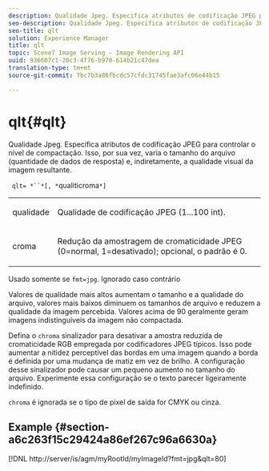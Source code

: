 ```yaml
---
description: Qualidade Jpeg. Especifica atributos de codificação JPEG para controlar o nível de compactação. Isso, por sua vez, varia o tamanho do arquivo (quantidade de dados de resposta) e, indiretamente, a qualidade visual da imagem resultante.
seo-description: Qualidade Jpeg. Especifica atributos de codificação JPEG para controlar o nível de compactação. Isso, por sua vez, varia o tamanho do arquivo (quantidade de dados de resposta) e, indiretamente, a qualidade visual da imagem resultante.
seo-title: qlt
solution: Experience Manager
title: qlt
topic: Scene7 Image Serving - Image Rendering API
uuid: 936607c1-20c3-4f76-b970-614b21c47dea
translation-type: tm+mt
source-git-commit: 7bc7b3a86fbcdc57cfdc31745fae3afc06e44b15

---
```



# qlt{#qlt}

Qualidade Jpeg. Especifica atributos de codificação JPEG para controlar o nível de compactação. Isso, por sua vez, varia o tamanho do arquivo (quantidade de dados de resposta) e, indiretamente, a qualidade visual da imagem resultante.

` qlt= *``*[, *`qualiticroma`*]`

<table id="simpletable_D080D15922CE4EF4B707282A4D45739A"> 
 <tr class="strow"> 
  <td class="stentry"> <p> <span class="codeph"> <span class="varname"> qualidade </span></span> </p> </td> 
  <td class="stentry"> <p>Qualidade de codificação JPEG (1...100 int). </p> </td> 
 </tr> 
 <tr class="strow"> 
  <td class="stentry"> <p> <span class="codeph"> <span class="varname"> croma </span></span> </p> </td> 
  <td class="stentry"> <p>Redução da amostragem de cromaticidade JPEG (0=normal, 1=desativado); opcional, o padrão é 0. </p> </td> 
 </tr> 
</table>

Usado somente se `fmt=jpg`. Ignorado caso contrário

Valores de qualidade mais altos aumentam o tamanho e a qualidade do arquivo, valores mais baixos diminuem os tamanhos de arquivo e reduzem a qualidade da imagem percebida. Valores acima de 90 geralmente geram imagens indistinguíveis da imagem não compactada.

Defina o `chroma` sinalizador para desativar a amostra reduzida de cromaticidade RGB empregada por codificadores JPEG típicos. Isso pode aumentar a nitidez perceptível das bordas em uma imagem quando a borda é definida por uma mudança de matiz em vez de brilho. A configuração desse sinalizador pode causar um pequeno aumento no tamanho do arquivo. Experimente essa configuração se o texto parecer ligeiramente indefinido.

`chroma` é ignorada se o tipo de pixel de saída for CMYK ou cinza.

## Example {#section-a6c263f15c29424a86ef267c96a6630a}

[!DNL http://server/is/agm/myRootId/myImageId?fmt=jpg&qlt=80]
